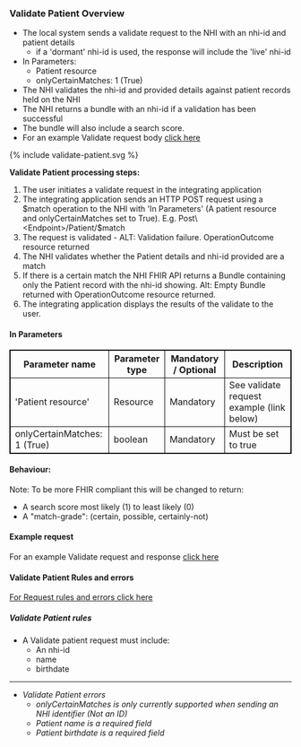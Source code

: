 

### Validate Patient Overview

* The local system sends a validate request to the NHI with an nhi-id and patient details
  * if a 'dormant' nhi-id is used, the response will include the 'live' nhi-id
* In Parameters:
  * Patient resource
  * onlyCertainMatches: 1 (True)
* The NHI validates the nhi-id and provided details against patient records held on the NHI
* The NHI returns a bundle with an nhi-id if a validation has been successful
* The bundle will also include a search score.
* For an example Validate request body [click here](/artifacts.html#example-example-instances)

<div>
{% include validate-patient.svg %}
</div>

**Validate Patient processing steps:**

1. The user initiates a validate request in the integrating application
2. The integrating application sends an HTTP POST request using a $match operation to the NHI with 'In Parameters' (A patient resource and onlyCertainMatches set to True).
E.g. Post\<Endpoint>/Patient/$match
3. The request is validated - ALT: Validation failure. OperationOutcome resource returned
4. The NHI validates whether the Patient details and nhi-id provided are a match
5. If there is a certain match the NHI FHIR API returns a Bundle containing only the Patient record with the nhi-id showing. Alt: Empty Bundle returned with OperationOutcome resource returned.
6. The integrating application displays the results of the validate to the user.

<h4>In Parameters</h4>
<table>
<style>
table, th, td {
  border: 1px solid black;
  border-collapse: collapse;
}
</style>
<tr><th> Parameter name </th>
<th> Parameter type </th>
<th> Mandatory / Optional </th>
<th> Description </th></tr>

<tr><td> 'Patient resource' </td>
<td> Resource </td>
<td> Mandatory </td>
<td> See validate request example (link below) </td></tr>

<tr><td> onlyCertainMatches: 1 (True) </td>
<td> boolean </td>
<td> Mandatory </td>
<td> Must be set to true </td></tr>
</table>


#### Behaviour:

Note: To be more FHIR compliant this will be changed to return:
* A search score most likely (1) to least likely (0)
* A "match-grade": (certain, possible, certainly-not)


#### Example request

For an example Validate request and response [click here](/artifacts.html#example-example-instances)

#### Validate Patient Rules and errors

[For Request rules and errors click here](/general.html#request-rules-and-errors)

##### Validate Patient rules
* A Validate patient request must include:
  * An nhi-id
  * name
  * birthdate


---


* _Validate Patient errors_
  * _onlyCertainMatches is only currently supported when sending an NHI identifier (Not an ID)_
  * _Patient name is a required field_
  * _Patient birthdate is a required field_
